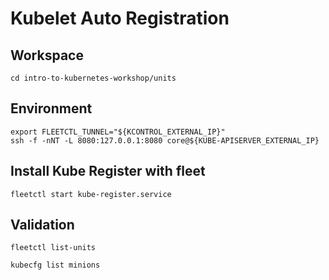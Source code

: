 # Kubelet Auto Registration

## Workspace

```
cd intro-to-kubernetes-workshop/units
```

## Environment

```
export FLEETCTL_TUNNEL="${KCONTROL_EXTERNAL_IP}"
ssh -f -nNT -L 8080:127.0.0.1:8080 core@${KUBE-APISERVER_EXTERNAL_IP}
```

## Install Kube Register with fleet

```
fleetctl start kube-register.service
```

## Validation

```
fleetctl list-units
```

```
kubecfg list minions
```
